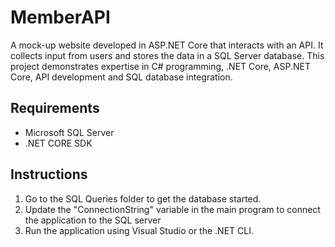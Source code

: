 # MemberAPI

A mock-up website developed in ASP.NET Core that interacts with an API. It collects input from users and stores the data in a SQL Server database. This project demonstrates expertise in C# programming, .NET Core, ASP.NET Core, API development and SQL database integration.

## Requirements

- Microsoft SQL Server
- .NET CORE SDK

## Instructions

1. Go to the SQL Queries folder to get the database started. 
2. Update the "ConnectionString" variable in the main program to connect the application to the SQL server
3. Run the application using Visual Studio or the .NET CLI.

